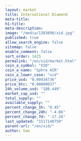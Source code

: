 ```yaml
---
layout: market
title: International Diamond
meta-title: 
h1-title: 
meta-description: 
image: "/media/1383898/xid.jpg"
published: true
allow_search_engine: false
sitemap: false
enable_comment: false
sort_order: 1425
permalink: "/en/xid/market.html"
coin_a_symbol: "XID"
coin_a_name: "Sphre AIR"
coin_a_lower_case: "xid"
price_usd: "0.00434736"
price_btc: "0.00000037"
24h_volume_usd: "188.449"
market_cap_usd: ""
total_supply: ""
available_supply: ""
percent_change_1h: "0.45"
percent_change_24h: "-4.06"
percent_change_7d: "-17.26"
last_updated: "1517140750"
parent-url: "/en/xid/"
author: Sam
---
```


